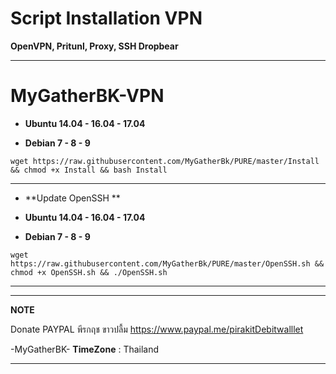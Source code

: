 # Script Installation VPN

**OpenVPN, Pritunl, Proxy, SSH Dropbear**

_________________________________________________
# **MyGatherBK-VPN**

-  **Ubuntu 14.04 - 16.04 - 17.04**

- **Debian 7 - 8 - 9**

```
wget https://raw.githubusercontent.com/MyGatherBk/PURE/master/Install && chmod +x Install && bash Install
```
__________________________________________________
- **Update OpenSSH **

-  **Ubuntu 14.04 - 16.04 - 17.04**

- **Debian 7 - 8 - 9**

```
wget https://raw.githubusercontent.com/MyGatherBk/PURE/master/OpenSSH.sh && chmod +x OpenSSH.sh && ./OpenSSH.sh
```
__________________________________________________

__________________________________________________
**NOTE**

Donate PAYPAL พีรกฤช ขาวปลื้ม
https://www.paypal.me/pirakitDebitwalllet

 -MyGatherBK-
  **TimeZone**   :  Thailand
___________________________________________________

